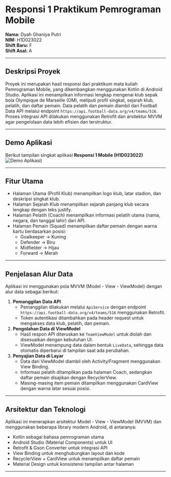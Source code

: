 # **Responsi 1 Praktikum Pemrograman Mobile**

**Nama:** Dyah Ghaniya Putri  
**NIM:** H1D023022  
**Shift Baru:** F  
**Shift Asal:** A  

---

## **Deskripsi Proyek**
Proyek ini merupakan hasil responsi dari praktikum mata kuliah Pemrograman Mobile, yang dikembangkan menggunakan Kotlin di Android Studio. Aplikasi ini menampilkan informasi lengkap mengenai klub sepak bola Olympique de Marseille (OM), meliputi profil singkat, sejarah klub, pelatih, dan daftar pemain. Data pelatih dan pemain diambil dari Football Data API melalui endpoint `https://api.football-data.org/v4/teams/516`. Proses integrasi API dilakukan menggunakan Retrofit dan arsitektur MVVM agar pengelolaan data lebih efisien dan terstruktur.

---

## **Demo Aplikasi**
Berikut tampilan singkat aplikasi **Responsi 1 Mobile (H1D023022)**  
![Demo Aplikasi](demo-responsi-1.gif))

---

## **Fitur Utama**
- Halaman Utama (Profil Klub) menampilkan logo klub, latar stadion, dan deskripsi singkat klub.  
- Halaman Sejarah Klub menampilkan sejarah panjang klub secara lengkap dengan teks justify.  
- Halaman Pelatih (Coach) menampilkan informasi pelatih utama (nama, negara, dan tanggal lahir) dari API.  
- Halaman Pemain (Squad) menampilkan daftar pemain dengan warna kartu berdasarkan posisi:
  - Goalkeeper → Kuning  
  - Defender → Biru  
  - Midfielder → Hijau  
  - Forward → Merah  

---

## **Penjelasan Alur Data**
Aplikasi ini menggunakan pola MVVM (Model - View - ViewModel) dengan alur data sebagai berikut:
1. **Pemanggilan Data API**
   - Pemanggilan dilakukan melalui `ApiService` dengan endpoint `https://api.football-data.org/v4/teams/516` menggunakan Retrofit.  
   - Token autentikasi ditambahkan pada header request untuk mengakses data klub, pelatih, dan pemain.
2. **Pengolahan Data di ViewModel**
   - Hasil respon API diteruskan ke `TeamViewModel` untuk diolah dan disesuaikan dengan kebutuhan UI.  
   - ViewModel menampung data dalam bentuk `LiveData`, sehingga data otomatis diperbarui di tampilan saat ada perubahan.
3. **Penyajian Data di Layar**
   - Data dari ViewModel diambil oleh Activity/Fragment menggunakan View Binding.  
   - Informasi pelatih ditampilkan pada halaman Coach, sedangkan daftar pemain disajikan dengan RecyclerView.  
   - Masing-masing item pemain ditampilkan menggunakan CardView dengan warna latar sesuai posisi.  

---

## **Arsitektur dan Teknologi**
Aplikasi ini menerapkan arsitektur Model - View - ViewModel (MVVM) dan menggunakan beberapa library modern Android, di antaranya:
- Kotlin sebagai bahasa pemrograman utama  
- Android Studio (Material Components) untuk UI  
- Retrofit & Gson Converter untuk integrasi API  
- View Binding untuk menghubungkan layout dan kode  
- RecyclerView + CardView untuk menampilkan daftar pemain  
- Material Design untuk konsistensi tampilan antar halaman  

---


